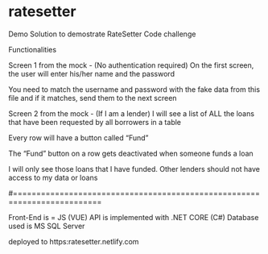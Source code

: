 # ratesetter
Demo Solution to demostrate RateSetter Code challenge

Functionalities

Screen 1 from the mock - (No authentication required) On the first screen, the user will enter his/her name and the password

You need to match the username and password with the fake data from this file and if it matches, send them to the next screen
 

Screen 2 from the mock - (If I am a lender) I will see a list of ALL the loans that have been requested by all borrowers in a table

Every row will have a button called “Fund”

The “Fund” button on a row gets deactivated when someone funds a loan

I will only see those loans that I have funded. Other lenders should not have access to my data or loans

#=========================================================================

Front-End is = JS (VUE)
API is implemented with .NET CORE (C#)
Database used is MS SQL Server

deployed to  https:ratesetter.netlify.com

